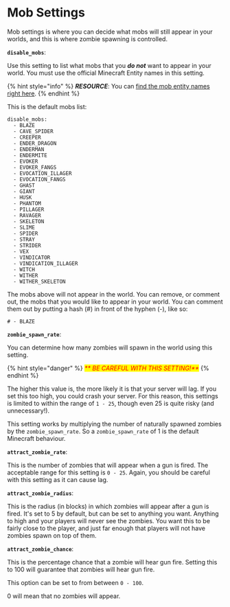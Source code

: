 # Mob Settings

Mob settings is where you can decide what mobs will still appear in your worlds, and this is where zombie spawning is controlled.

**`disable_mobs`**:

Use this setting to list what mobs that you _**do not**_ want to appear in your world. You must use the official Minecraft Entity names in this setting.

{% hint style="info" %}
_**RESOURCE**_: You can [find the mob entity names right here](https://papermc.io/javadocs/paper/1.16/org/bukkit/entity/package-summary.html).
{% endhint %}

This is the default mobs list:

```
disable_mobs:
  - BLAZE
  - CAVE_SPIDER
  - CREEPER
  - ENDER_DRAGON
  - ENDERMAN
  - ENDERMITE
  - EVOKER
  - EVOKER_FANGS
  - EVOCATION_ILLAGER
  - EVOCATION_FANGS
  - GHAST
  - GIANT
  - HUSK
  - PHANTOM
  - PILLAGER
  - RAVAGER
  - SKELETON
  - SLIME
  - SPIDER
  - STRAY
  - STRIDER
  - VEX
  - VINDICATOR
  - VINDICATION_ILLAGER
  - WITCH
  - WITHER
  - WITHER_SKELETON
```

The mobs above will not appear in the world. You can remove, or comment out, the mobs that you would like to appear in your world. You can comment them out by putting a hash (#) in front of the hyphen (-), like so:

```
# - BLAZE
```

&#x20;**`zombie_spawn_rate`**:

You can determine how many zombies will spawn in the world using this setting.

{% hint style="danger" %}
_<mark style="color:red;">**                                                    BE CAREFUL WITH THIS SETTING!**</mark>_
{% endhint %}

The higher this value is, the more likely it is that your server will lag. If you set this too high, you could crash your server. For this reason, this settings is limited to within the range of `1 - 25`, though even 25 is quite risky (and unnecessary!).

This setting works by multiplying the number of naturally spawned zombies by the `zombie_spawn_rate`. So a `zombie_spawn_rate` of 1 is the default Minecraft behaviour.

**`attract_zombie_rate`**:

This is the number of zombies that will appear when a gun is fired. The acceptable range for this setting is `0 - 25`. Again, you should be careful with this setting as it can cause lag.

**`attract_zombie_radius`**:

This is the radius (in blocks) in which zombies will appear after a gun is fired. It's set to 5 by default, but can be set to anything you want. Anything to high and your players will never see the zombies. You want this to be fairly close to the player, and just far enough that players will not have zombies spawn on top of them.

**`attract_zombie_chance`**:

This is the percentage chance that a zombie will hear gun fire. Setting this to 100 will guarantee that zombies will hear gun fire.

This option can be set to from between `0 - 100`.

0 will mean that no zombies will appear.

